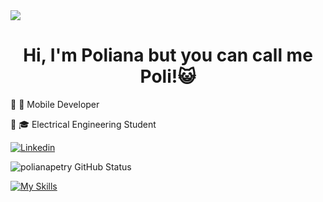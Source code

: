 <img widht=100% src="https://capsule-render.vercel.app/api?type=waving&color=c121f2&height=120&section=reader"/>
<div style="text-align:center;">
    <h1>Hi, I'm Poliana but you can call me Poli!😺</h1>
</div>
<p>  🔸 📱 Mobile Developer</p> 
<p>  🔸 🎓 Electrical Engineering Student</p> 

[![Linkedin](https://img.shields.io/badge/LinkedIn-0077B5?style=for-the-badge&logo=linkedin&logoColor=white)](https://www.linkedin.com/in/polianapadilha/)

  ![polianapetry GitHub Status](https://github-readme-stats.vercel.app/api?username=polianapadilha&show_icons=true&theme=radical)

  [![My Skills](https://skillicons.dev/icons?i=kotlin,flutter,java,dart,sqlite,mysql,figma,godot,androidstudio,spring)](https://skillicons.dev)
